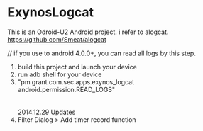 ExynosLogcat
============

This is an Odroid-U2 Android project. i refer to alogcat. https://github.com/Smeat/alogcat

// if you use to android 4.0.0+, you can read all logs by this step.<br>
1. build this project and launch your device<br>
2. run adb shell for your device<br>
3. "pm grant com.sec.apps.exynos_logcat android.permission.READ_LOGS"<br>
<br><br>
2014.12.29 Updates<br>
1. Filter Dialog > Add timer record function
